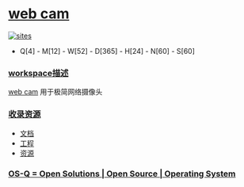 ﻿# [web cam](https://github.com/OS-Q/W20)

[![sites](http://182.61.61.133/link/resources/OSQ.png)](http://www.OS-Q.com)

* Q[4] - M[12] - W[52] - D[365] - H[24] - N[60] - S[60]

### [workspace描述](https://github.com/OS-Q/W20/wiki)

[web cam](https://github.com/OS-Q/W20) 用于极简网络摄像头

### [收录资源](https://github.com/OS-Q/)

* [文档](docs/)
* [工程](project/)
* [资源](src/)

### [OS-Q = Open Solutions | Open Source | Operating System ](http://www.OS-Q.com/W20)
